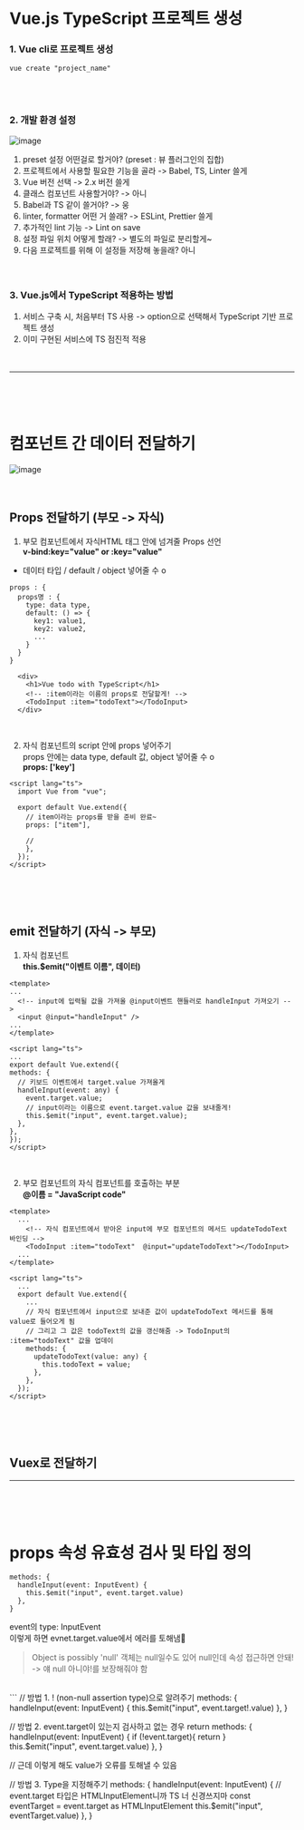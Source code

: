 # Vue.js TypeScript 프로젝트 생성

### 1. Vue cli로 프로젝트 생성
```
vue create "project_name"
```
<br /><br />
### 2. 개발 환경 설정
  ![image](https://github.com/seungyeonnn/vue-study/assets/42060859/decbfc05-7da5-49a2-93c7-caf5bda291fe)

  1) preset 설정 어떤걸로 할거야? (preset : 뷰 플러그인의 집합)
  2) 프로젝트에서 사용할 필요한 기능을 골라 -> Babel, TS, Linter 쓸게
  3) Vue 버전 선택 -> 2.x 버전 쓸게
  4) 클래스 컴포넌트 사용할거야? -> 아니
  5) Babel과 TS 같이 쓸거야? -> 웅
  6) linter, formatter 어떤 거 쓸래? -> ESLint, Prettier 쓸게
  7) 추가적인 lint 기능 -> Lint on save
  8) 설정 파일 위치 어떻게 할래? -> 별도의 파일로 분리할게~
  9) 다음 프로젝트를 위해 이 설정들 저장해 놓을래? 아니
<br /><br /><br />
### 3. Vue.js에서 TypeScript 적용하는 방법
  1. 서비스 구축 시, 처음부터 TS 사용 -> option으로 선택해서 TypeScript 기반 프로젝트 생성<br />
  2. 이미 구현된 서비스에 TS 점진적 적용 
<br /><br /><br />
---
<br /><br /><br />
# 컴포넌트 간 데이터 전달하기
![image](https://github.com/seungyeonnn/vue-study/assets/42060859/960bbcf1-9bfa-4b73-bf93-861045729144)

<br />

## Props 전달하기 (부모 -> 자식)
1. 부모 컴포넌트에서 자식HTML 태그 안에 넘겨줄 Props 선언 <br />
   **v-bind:key="value"  or  :key="value"** <br />
-  데이터 타입 / default / object 넣어줄 수 o
```
props : {
  props명 : {
    type: data type,
    default: () => {
      key1: value1,
      key2: value2,
      ...
    }  
  }
}
```
```
  <div>
    <h1>Vue todo with TypeScript</h1>
    <!-- :item이라는 이름의 props로 전달할게! -->
    <TodoInput :item="todoText"></TodoInput>
  </div>
  ```

<br />

2. 자식 컴포넌트의 script 안에 props 넣어주기 <br />
   props 안에는 data type, default 값, object 넣어줄 수 o <br />
   **props: ['key']**
```
<script lang="ts">
  import Vue from "vue";

  export default Vue.extend({
    // item이라는 props를 받을 준비 완료~
    props: ["item"],

    //
    },
  });
</script>
```
<br /><br /><br />

## emit 전달하기 (자식 -> 부모)
1. 자식 컴포넌트 <br />
   **this.$emit("이벤트 이름", 데이터)**
  ```
<template>
  ...
    <!-- input에 입력될 값을 가져올 @input이벤트 핸들러로 handleInput 가져오기 -->
    <input @input="handleInput" />
  ...
</template>

<script lang="ts">
...
export default Vue.extend({
  methods: {
    // 키보드 이벤트에서 target.value 가져올게
    handleInput(event: any) {
      event.target.value;
      // input이라는 이름으로 event.target.value 값을 보내줄게!
      this.$emit("input", event.target.value);
    },
  },
});
</script>
  ```
<br />
   
2. 부모 컴포넌트의 자식 컴포넌트를 호출하는 부분 <br />
   **@이름 = "JavaScript code"**

```
<template>
  ...
    <!-- 자식 컴포넌트에서 받아온 input에 부모 컴포넌트의 메서드 updateTodoText 바인딩 -->
    <TodoInput :item="todoText"  @input="updateTodoText"></TodoInput>
  ...
</template>

<script lang="ts">
  ...
  export default Vue.extend({
    ...
    // 자식 컴포넌트에서 input으로 보내준 값이 updateTodoText 메서드를 통해 value로 들어오게 됨
    // 그리고 그 값은 todoText의 값을 갱신해줌 -> TodoInput의 :item="todoText" 값을 업데이
    methods: {
      updateTodoText(value: any) {
        this.todoText = value;
      },
    },
  });
</script>
```

<br /><br /><br />


## Vuex로 전달하기

---
<br /><br /><br />
# props 속성 유효성 검사 및 타입 정의
```
methods: {
  handleInput(event: InputEvent) {
    this.$emit("input", event.target.value)
  },
}
```
event의 type: InputEvent <br />
이렇게 하면 evnet.target.value에서 에러를 토해냄🧐<br />
> Object is possibly 'null'
> 객체는 null일수도 있어 null인데 속성 접근하면 안돼!
-> 얘 null 아니야!를 보장해줘야 함
<br />
```
// 방법 1. ! (non-null assertion type)으로 알려주기
methods: {
  handleInput(event: InputEvent) {
    this.$emit("input", event.target!.value)
  },
}

// 방법 2. event.target이 있는지 검사하고 없는 경우 return
methods: {
  handleInput(event: InputEvent) {
    if (!event.target){
      return
    }
    this.$emit("input", event.target.value)
  },
}

// 근데 이렇게 해도 value가 오류를 토해낼 수 있음

// 방법 3. Type을 지정해주기
methods: {
  handleInput(event: InputEvent) {
    // event.target 타입은 HTMLInputElement니까 TS 너 신경쓰지마
    const eventTarget = event.target as HTMLInputElement
    this.$emit("input", eventTarget.value)
  },
}
```









